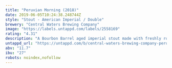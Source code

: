 ```yaml
---
title: "Peruvian Morning (2018)"
date: 2019-06-05T10:24:38.248744Z
style: "Stout - American Imperial / Double"
brewery: "Central Waters Brewing Company"
image: "https://labels.untappd.com/labels/2558169"
rating: "4.31"
description: "A Bourbon Barrel aged imperial stout made with freshly roasted Emy Js Coffee."
untappd_url: "https://untappd.com/b/central-waters-brewing-company-peruvian-morning-2018/2558169"
abv: "11.7"
ibu: "27"
robots: noindex,nofollow
---
```

